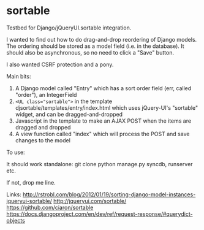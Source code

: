 sortable
========

Testbed for Django/jQueryUI.sortable integration.

I wanted to find out how to do drag-and-drop reordering of Django models. The ordering should be stored as a model field (i.e. in the database). It should also be asynchronous, so no need to click a "Save" button.

I also wanted CSRF protection and a pony.

Main bits:

1. A Django model called "Entry" which has a sort order field (err, called "order"), an IntegerField
2. `<UL class="sortable">` in the template djsortable/templates/entry/index.html which uses jQuery-UI's "sortable" widget, and can be dragged-and-dropped
3. Javascript in the template to make an AJAX POST when the items are dragged and dropped
3. A view function called "index" which will process the POST and save changes to the model

To use: 

It should work standalone:
git clone
python manage.py syncdb, runserver etc. 

If not, drop me line.

Links:
http://rstrobl.com/blog/2012/01/19/sorting-django-model-instances-jqueryui-sortable/
http://jqueryui.com/sortable/
https://github.com/ciaron/sortable
https://docs.djangoproject.com/en/dev/ref/request-response/#querydict-objects
